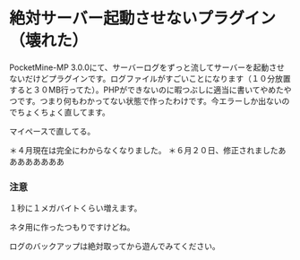 # 絶対サーバー起動させないプラグイン（壊れた）
PocketMine-MP 3.0.0にて、サーバーログをずっと流してサーバーを起動させないだけどプラグインです。ログファイルがすごいことになります（１０分放置すると３０MB行ってた）。PHPができないのに暇つぶしに適当に書いてやめたやつです。つまり何もわかってない状態で作ったわけです。今エラーしか出ないのでちょくちょく直してます。

マイペースで直してる。

＊４月現在は完全にわからなくなりました。
＊６月２０日、修正されましたああああああああ

### 注意

１秒に１メガバイトくらい増えます。

ネタ用に作ったつもりですけどね。

ログのバックアップは絶対取ってから遊んでみてください。
